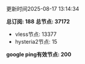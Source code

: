 更新时间2025-08-17 13:14:34

**总订阅: 188**
**总节点: 37172**
- vless节点: 13377
- hysteria2节点: 15

**google ping有效节点: 200**
